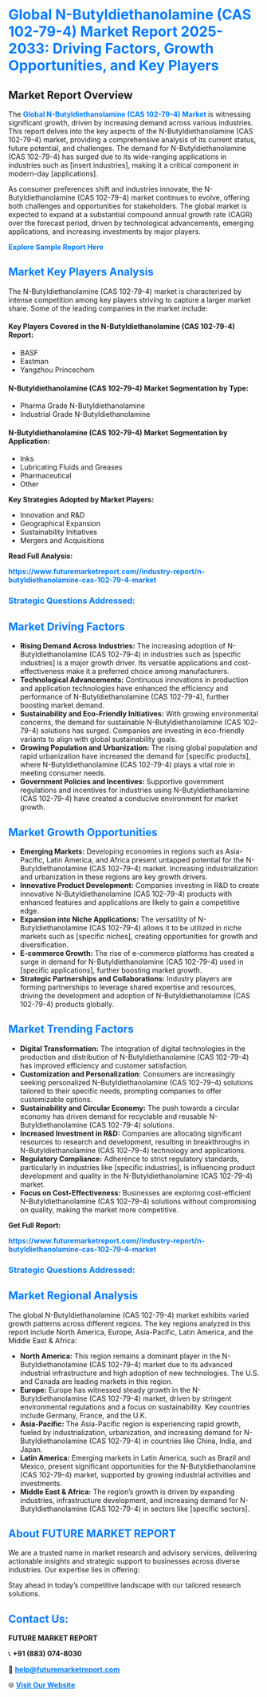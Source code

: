 <h1 style="color: #007BFF;">Global N-Butyldiethanolamine (CAS 102-79-4) Market Report 2025-2033: Driving Factors, Growth Opportunities, and Key Players</h1>

<section id="overview">
<h2>Market Report Overview</h2>
<p>The <a href="https://www.futuremarketreport.com//industry-report/n-butyldiethanolamine-cas-102-79-4-market" style="color: #007BFF; text-decoration: none;"><strong>Global N-Butyldiethanolamine (CAS 102-79-4) Market</strong></a> is witnessing significant growth, driven by increasing demand across various industries. This report delves into the key aspects of the N-Butyldiethanolamine (CAS 102-79-4) market, providing a comprehensive analysis of its current status, future potential, and challenges. The demand for N-Butyldiethanolamine (CAS 102-79-4) has surged due to its wide-ranging applications in industries such as [insert industries], making it a critical component in modern-day [applications].</p>
<p>As consumer preferences shift and industries innovate, the N-Butyldiethanolamine (CAS 102-79-4) market continues to evolve, offering both challenges and opportunities for stakeholders. The global market is expected to expand at a substantial compound annual growth rate (CAGR) over the forecast period, driven by technological advancements, emerging applications, and increasing investments by major players.</p>
</section>

<section id="overview">
<p><a href="https://www.futuremarketreport.com//request-sample/reportId=85387" style="color: #007BFF; text-decoration: none;"><strong>Explore Sample Report Here</strong></a></p>
</section>

<section id="key-players">
<h2 style="color: #007BFF;">Market Key Players Analysis</h2>
<p>The N-Butyldiethanolamine (CAS 102-79-4) market is characterized by intense competition among key players striving to capture a larger market share. Some of the leading companies in the market include:</p>
<h4>Key Players Covered in the N-Butyldiethanolamine (CAS 102-79-4) Report:</h4>
<ul><li>BASF</li><li>Eastman</li><li>Yangzhou Princechem</li></ul>
<h4>N-Butyldiethanolamine (CAS 102-79-4) Market Segmentation by Type:</h4>
<ul><li>Pharma Grade N-Butyldiethanolamine</li><li>Industrial Grade N-Butyldiethanolamine</li></ul>

<h4>N-Butyldiethanolamine (CAS 102-79-4) Market Segmentation by Application:</h4>
<ul><li>Inks</li><li>Lubricating Fluids and Greases</li><li>Pharmaceutical</li><li>Other</li></ul>
<p><strong>Key Strategies Adopted by Market Players:</strong></p>
<ul>
<li>Innovation and R&D</li>
<li>Geographical Expansion</li>
<li>Sustainability Initiatives</li>
<li>Mergers and Acquisitions</li>
</ul>
</section>

<section>
<p><strong>Read Full Analysis: </strong></p><a href="https://www.futuremarketreport.com//industry-report/n-butyldiethanolamine-cas-102-79-4-market" style="color: #007BFF; text-decoration: none;"><strong>https://www.futuremarketreport.com//industry-report/n-butyldiethanolamine-cas-102-79-4-market</strong></a>
<h3 style="color: #007BFF;">Strategic Questions Addressed:</h3>
</section>

<section id="driving-factors">
<h2 style="color: #007BFF;">Market Driving Factors</h2>
<ul>
<li><strong>Rising Demand Across Industries:</strong> The increasing adoption of N-Butyldiethanolamine (CAS 102-79-4) in industries such as [specific industries] is a major growth driver. Its versatile applications and cost-effectiveness make it a preferred choice among manufacturers.</li>
<li><strong>Technological Advancements:</strong> Continuous innovations in production and application technologies have enhanced the efficiency and performance of N-Butyldiethanolamine (CAS 102-79-4), further boosting market demand.</li>
<li><strong>Sustainability and Eco-Friendly Initiatives:</strong> With growing environmental concerns, the demand for sustainable N-Butyldiethanolamine (CAS 102-79-4) solutions has surged. Companies are investing in eco-friendly variants to align with global sustainability goals.</li>
<li><strong>Growing Population and Urbanization:</strong> The rising global population and rapid urbanization have increased the demand for [specific products], where N-Butyldiethanolamine (CAS 102-79-4) plays a vital role in meeting consumer needs.</li>
<li><strong>Government Policies and Incentives:</strong> Supportive government regulations and incentives for industries using N-Butyldiethanolamine (CAS 102-79-4) have created a conducive environment for market growth.</li>
</ul>
</section>

<section id="growth-opportunities">
<h2 style="color: #007BFF;">Market Growth Opportunities</h2>
<ul>
<li><strong>Emerging Markets:</strong> Developing economies in regions such as Asia-Pacific, Latin America, and Africa present untapped potential for the N-Butyldiethanolamine (CAS 102-79-4) market. Increasing industrialization and urbanization in these regions are key growth drivers.</li>
<li><strong>Innovative Product Development:</strong> Companies investing in R&D to create innovative N-Butyldiethanolamine (CAS 102-79-4) products with enhanced features and applications are likely to gain a competitive edge.</li>
<li><strong>Expansion into Niche Applications:</strong> The versatility of N-Butyldiethanolamine (CAS 102-79-4) allows it to be utilized in niche markets such as [specific niches], creating opportunities for growth and diversification.</li>
<li><strong>E-commerce Growth:</strong> The rise of e-commerce platforms has created a surge in demand for N-Butyldiethanolamine (CAS 102-79-4) used in [specific applications], further boosting market growth.</li>
<li><strong>Strategic Partnerships and Collaborations:</strong> Industry players are forming partnerships to leverage shared expertise and resources, driving the development and adoption of N-Butyldiethanolamine (CAS 102-79-4) products globally.</li>
</ul>
</section>

<section id="trending-factors">
<h2 style="color: #007BFF;">Market Trending Factors</h2>
<ul>
<li><strong>Digital Transformation:</strong> The integration of digital technologies in the production and distribution of N-Butyldiethanolamine (CAS 102-79-4) has improved efficiency and customer satisfaction.</li>
<li><strong>Customization and Personalization:</strong> Consumers are increasingly seeking personalized N-Butyldiethanolamine (CAS 102-79-4) solutions tailored to their specific needs, prompting companies to offer customizable options.</li>
<li><strong>Sustainability and Circular Economy:</strong> The push towards a circular economy has driven demand for recyclable and reusable N-Butyldiethanolamine (CAS 102-79-4) solutions.</li>
<li><strong>Increased Investment in R&D:</strong> Companies are allocating significant resources to research and development, resulting in breakthroughs in N-Butyldiethanolamine (CAS 102-79-4) technology and applications.</li>
<li><strong>Regulatory Compliance:</strong> Adherence to strict regulatory standards, particularly in industries like [specific industries], is influencing product development and quality in the N-Butyldiethanolamine (CAS 102-79-4) market.</li>
<li><strong>Focus on Cost-Effectiveness:</strong> Businesses are exploring cost-efficient N-Butyldiethanolamine (CAS 102-79-4) solutions without compromising on quality, making the market more competitive.</li>
</ul>
</section>

<section>
<p><strong>Get Full Report: </strong></p><a href="https://www.futuremarketreport.com//industry-report/n-butyldiethanolamine-cas-102-79-4-market" style="color: #007BFF; text-decoration: none;"><strong>https://www.futuremarketreport.com//industry-report/n-butyldiethanolamine-cas-102-79-4-market</strong></a>
<h3 style="color: #007BFF;">Strategic Questions Addressed:</h3>
</section>


<section id="regional-analysis">
<h2 style="color: #007BFF;">Market Regional Analysis</h2>
<p>The global N-Butyldiethanolamine (CAS 102-79-4) market exhibits varied growth patterns across different regions. The key regions analyzed in this report include North America, Europe, Asia-Pacific, Latin America, and the Middle East & Africa:</p>
<ul>
<li><strong>North America:</strong> This region remains a dominant player in the N-Butyldiethanolamine (CAS 102-79-4) market due to its advanced industrial infrastructure and high adoption of new technologies. The U.S. and Canada are leading markets in this region.</li>
<li><strong>Europe:</strong> Europe has witnessed steady growth in the N-Butyldiethanolamine (CAS 102-79-4) market, driven by stringent environmental regulations and a focus on sustainability. Key countries include Germany, France, and the U.K.</li>
<li><strong>Asia-Pacific:</strong> The Asia-Pacific region is experiencing rapid growth, fueled by industrialization, urbanization, and increasing demand for N-Butyldiethanolamine (CAS 102-79-4) in countries like China, India, and Japan.</li>
<li><strong>Latin America:</strong> Emerging markets in Latin America, such as Brazil and Mexico, present significant opportunities for the N-Butyldiethanolamine (CAS 102-79-4) market, supported by growing industrial activities and investments.</li>
<li><strong>Middle East & Africa:</strong> The region’s growth is driven by expanding industries, infrastructure development, and increasing demand for N-Butyldiethanolamine (CAS 102-79-4) in sectors like [specific sectors].</li>
</ul>
</section>

<footer>
<h2 style="color: #007BFF;">About FUTURE MARKET REPORT</h2>
<p>We are a trusted name in market research and advisory services, delivering actionable insights and strategic support to businesses across diverse industries. Our expertise lies in offering:</p>

<p>Stay ahead in today’s competitive landscape with our tailored research solutions.</p>

<h2 style="color: #007BFF;">Contact Us:</h2>
<p><strong>FUTURE MARKET REPORT</strong></p>
<p>📞 <strong>+91 (883) 074-8030</strong></p>
<p>📧 <strong><a href="mailto:help@futuremarketreport.com" style="color: #007BFF;">help@futuremarketreport.com</a></strong></p>
<p>🌐 <strong><a href="https://www.futuremarketreport.com/" style="color: #007BFF;">Visit Our Website</a></strong></p>
</footer>